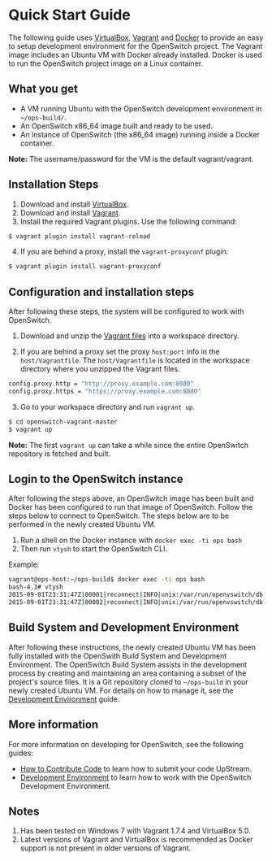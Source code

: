 # Quick Start Guide

The following guide uses [VirtualBox](https://www.virtualbox.org/), [Vagrant](https://www.vagrantup.com/) and [Docker](https://www.docker.com) to provide an easy to setup development environment for the OpenSwitch project. The Vagrant image includes an Ubuntu VM with Docker already installed. Docker is used to run the OpenSwitch project image on a Linux container.

## What you get

* A VM running Ubuntu with the OpenSwitch development environment in `~/ops-build/`.
* An OpenSwitch x86_64 image built and ready to be used.
* An instance of OpenSwitch (the x86_64 image) running inside a Docker container.

**Note:** The username/password for the VM is the default vagrant/vagrant.

## Installation Steps
1. Download and install [VirtualBox](https://www.virtualbox.org/).
2. Download and install [Vagrant](https://www.vagrantup.com/).
3. Install the required Vagrant plugins. Use the following command:
``` bash
$ vagrant plugin install vagrant-reload
```
4. If you are behind a proxy, install the `vagrant-proxyconf` plugin:
```bash
$ vagrant plugin install vagrant-proxyconf
```

## Configuration  and installation steps
After following these steps, the system will be configured to work with OpenSwitch.
1. Download and unzip the [Vagrant files](https://github.com/shadansari/openswitch-vagrant/archive/master.zip) into a workspace directory.

2. If you are behind a proxy set the proxy `host:port` info in the `host/Vagrantfile`. The `host/Vagrantfile` is located in the workspace directory where you unzipped the Vagrant files.
```bash
config.proxy.http = "http://proxy.example.com:8080"
config.proxy.https = "https://proxy.example.com:8080"
```
3. Go to your workspace directory and run `vagrant up`.
```bash
$ cd openswitch-vagrant-master
$ vagrant up
```
**Note:** The first `vagrant up` can take a while since the entire OpenSwitch repository is fetched and built.



## Login to the OpenSwitch instance
After following the steps above, an OpenSwitch image has been built and Docker has been configured to run that image of OpenSwitch. Follow the steps below to connect to OpenSwitch. The steps below are to be performed in the newly created Ubuntu VM.

1. Run a shell on the Docker instance with `docker exec -ti ops bash`
2. Then run `vtysh` to start the OpenSwitch  CLI.

Example:

```bash
vagrant@ops-host:~/ops-build$ docker exec -ti ops bash
bash-4.3# vtysh
2015-09-01T23:31:47Z|00001|reconnect|INFO|unix:/var/run/openvswitch/db.sock: connecting...
2015-09-01T23:31:47Z|00002|reconnect|INFO|unix:/var/run/openvswitch/db.sock: connected
```

## Build System and Development Environment
After following these instructions, the newly created Ubuntu VM has been fully installed with the OpenSwith Build System and Development Environment. The OpenSwitch Build System assists in the development process by creating and maintaining an area containing a subset of the project's source files. It is a Git repository cloned to `~/ops-build` in your newly created Ubuntu VM. For details on how to manage it, see the [Development Environment](./dev-env.html) guide.



## More information
For more information on developing for OpenSwitch, see the following guides:
* [How to Contribute Code](./contrib-code.html) to learn how to submit your code UpStream.
* [Development Environment](./dev-env.html) to learn how to work with the OpenSwitch Development Environment.

## Notes
1. Has been tested on Windows 7 with Vagrant 1.7.4 and VirtualBox 5.0.
2. Latest versions of Vagrant and VirtualBox is recommended as Docker support is not present in older versions of Vagrant.